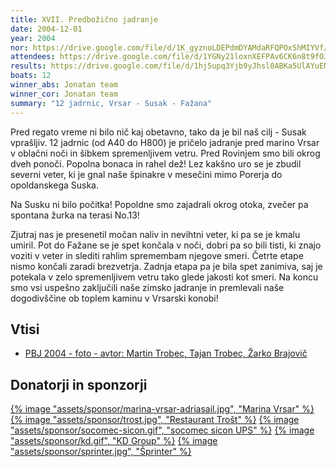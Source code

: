 ```yaml
---
title: XVII. Predbožično jadranje
date: 2004-12-01
year: 2004
nor: https://drive.google.com/file/d/1K_gyznoLDEPdmDYAMdaRFQPOxShMIYVf/view?usp=sharing
attendees: https://drive.google.com/file/d/1YGNy21loxnXEFPAv6CK6n8t9fOJbYROf/view?usp=sharing
results: https://drive.google.com/file/d/1hj5upq3Yjb9yJhsl0ABKa5UlAYuENV2N/view?usp=sharing
boats: 12
winner_abs: Jonatan team
winner_cor: Jonatan team
summary: "12 jadrnic, Vrsar - Susak - Fažana"
---
```


Pred regato vreme ni bilo nič kaj obetavno, tako da je bil naš cilj - Susak vprašljiv. 12 jadrnic (od A40 do H800) je pričelo jadranje pred marino Vrsar v oblačni noči in šibkem spremenljivem vetru. Pred Rovinjem smo bili okrog dveh ponoči. Popolna bonaca in rahel dež! Lez kakšno uro se je zbudil severni veter, ki je gnal naše špinakre v mesečini mimo Porerja do opoldanskega Suska.

Na Susku ni bilo počitka! Popoldne smo zajadrali okrog otoka, zvečer pa spontana žurka na terasi No.13!

Zjutraj nas je presenetil močan naliv in nevihtni veter, ki pa se je kmalu umiril. Pot do Fažane se je spet končala v noči, dobri pa so bili tisti, ki znajo voziti v veter in slediti rahlim spremembam njegove smeri. Četrte etape nismo končali zaradi brezvetrja. Zadnja etapa pa je bila spet zanimiva, saj je potekala v zelo spremenljivem vetru tako glede jakosti kot smeri. Na koncu smo vsi uspešno zaključili naše zimsko jadranje in premlevali naše dogodivščine ob toplem kaminu v Vrsarski konobi!

## Vtisi
 - [PBJ 2004 - foto - avtor: Martin Trobec, Tajan Trobec, Žarko Brajovič](https://photos.app.goo.gl/QHrnXLsx97sJk6UZ6)


## Donatorji in sponzorji

[{% image "assets/sponsor/marina-vrsar-adriasail.jpg", "Marina Vrsar" %}]()
[{% image "assets/sponsor/trost.jpg", "Restaurant Trošt" %}]()
[{% image "assets/sponsor/socomec-sicon.gif", "socomec sicon UPS" %}]()
[{% image "assets/sponsor/kd.gif", "KD Group" %}](http://www.kd-group.com)
[{% image "assets/sponsor/sprinter.jpg", "Šprinter" %}]()
